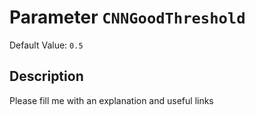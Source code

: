 # Parameter `CNNGoodThreshold`
Default Value: `0.5`

## Description
Please fill me with an explanation and useful links

